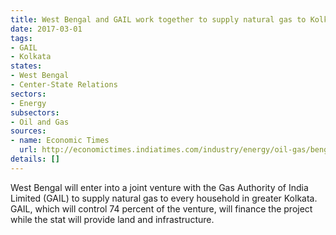 ```yaml
---
title: West Bengal and GAIL work together to supply natural gas to Kolkata
date: 2017-03-01
tags:
- GAIL
- Kolkata
states:
- West Bengal
- Center-State Relations
sectors:
- Energy
subsectors:
- Oil and Gas
sources:
- name: Economic Times
  url: http://economictimes.indiatimes.com/industry/energy/oil-gas/bengal-decides-to-enter-into-joint-venture-with-gail/articleshow/57277255.cms
details: []
---
```


West Bengal will enter into a joint venture with the Gas Authority of India Limited (GAIL) to supply natural gas to every household in greater Kolkata. GAIL, which will control 74 percent of the venture, will finance the project while the stat will provide land and infrastructure.
